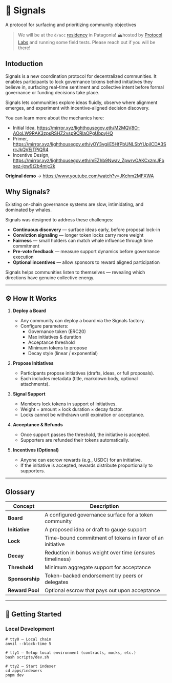 # 📡 Signals

A protocol for surfacing and prioritizing community objectives

> We will be at the `d/acc` [residency](https://x.com/LighthouseGov/status/1973754291744886846) in Patagonia! 🏔️hosted by [Protocol Labs](https://github.com/protocol) and running some field tests. Please reach out if you will be there!

## Intoduction

Signals is a new coordination protocol for decentralized communities.
It enables participants to lock governance tokens behind initiatives they believe in, surfacing real-time sentiment and collective intent before formal governance or funding decisions take place.

Signals lets communities explore ideas fluidly, observe where alignment emerges, and experiment with incentive-aligned decision discovery.

You can learn more about the mechanics here:

- Initial Idea, <https://mirror.xyz/lighthousegov.eth/M2MQV8O-AOoLW9RAK3zpsRSHZ2vsp9CRlaOPgUbpyHQ>
- Primer, <https://mirror.xyz/lighthousegov.eth/yOY3vgiiE5HfPbUNLSbYUpjICDA3SrcJkQVEjTPiQR4>
- Incentive Design, <https://mirror.xyz/lighthousegov.eth/mEZhb9Nwav_ZpwrvOAKCxzmJFbsez-jow9t2b4mjc2k>

**Original demo** → <https://www.youtube.com/watch?v=JKchm2MFXWA>

## Why Signals?

Existing on-chain governance systems are slow, intimidating, and dominated by whales.

Signals was designed to address these challenges:

- **Continuous discovery** — surface ideas early, before proposal lock-in
- **Conviction signaling** — longer token locks carry more weight
- **Fairness** — small holders can match whale influence through time commitment
- **Pre-vote feedback** — measure support dynamics before governance execution
- **Optional incentives** — allow sponsors to reward aligned participation

Signals helps communities listen to themselves — revealing which directions have genuine collective energy.

---

## ⚙️ How It Works

1. **Deploy a Board**
   - Any community can deploy a board via the Signals factory.
   - Configure parameters:
     - Governance token (ERC20)
     - Max initiatives & duration
     - Acceptance threshold
     - Minimum tokens to propose
     - Decay style (linear / exponential)

2. **Propose Initiatives**
   - Participants propose initiatives (drafts, ideas, or full proposals).
   - Each includes metadata (title, markdown body, optional attachments).

3. **Signal Support**
   - Members lock tokens in support of initiatives.
   - Weight = amount × lock duration × decay factor.
   - Locks cannot be withdrawn until expiration or acceptance.

4. **Acceptance & Refunds**
   - Once support passes the threshold, the initiative is accepted.
   - Supporters are refunded their tokens automatically.

5. **Incentives (Optional)**
   - Anyone can escrow rewards (e.g., USDC) for an initiative.
   - If the initiative is accepted, rewards distribute proportionally to supporters.

---

## Glossary

<!-- TODO move to docs -->

| Concept | Description |
|---------|-------------|
| **Board** | A configured governance surface for a token community |
| **Initiative** | A proposed idea or draft to gauge support |
| **Lock** | Time-bound commitment of tokens in favor of an initiative |
| **Decay** | Reduction in bonus weight over time (ensures timeliness) |
| **Threshold** | Minimum aggregate support for acceptance |
| **Sponsorship** | Token-backed endorsement by peers or delegates |
| **Reward Pool** | Optional escrow that pays out upon acceptance |

---

## 🚀 Getting Started

### Local Development

```shell
# tty0 – Local chain
anvil --block-time 5

# tty1 – Setup local environment (contracts, mocks, etc.)
bash scripts/dev.sh

# tty2 – Start indexer
cd apps/indexers
pnpm dev
```
